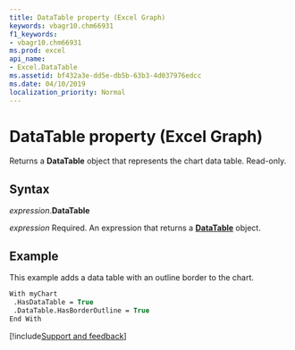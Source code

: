 ```yaml
---
title: DataTable property (Excel Graph)
keywords: vbagr10.chm66931
f1_keywords:
- vbagr10.chm66931
ms.prod: excel
api_name:
- Excel.DataTable
ms.assetid: bf432a3e-dd5e-db5b-63b3-4d037976edcc
ms.date: 04/10/2019
localization_priority: Normal
---
```



# DataTable property (Excel Graph)

Returns a **DataTable** object that represents the chart data table. Read-only.

## Syntax

_expression_.**DataTable**

_expression_ Required. An expression that returns a **[DataTable](Excel.DataTable-graph-object.md)** object.

## Example

This example adds a data table with an outline border to the chart.

```vb
With myChart 
 .HasDataTable = True 
 .DataTable.HasBorderOutline = True 
End With
```

[!include[Support and feedback](~/includes/feedback-boilerplate.md)]